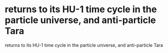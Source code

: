 # returns to its HU-1 time cycle in the particle universe, and anti-particle Tara

returns to its HU-1 time cycle in the particle universe, and anti-particle Tara